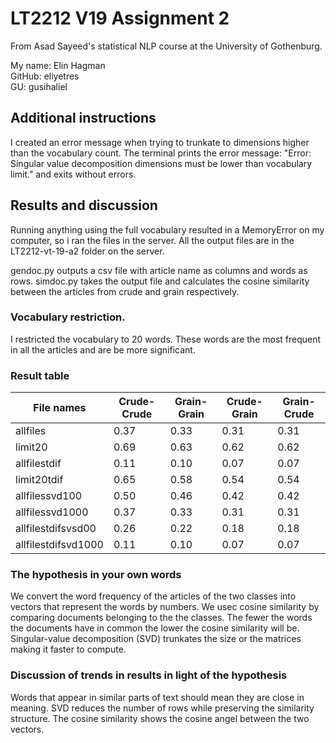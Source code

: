 # LT2212 V19 Assignment 2

From Asad Sayeed's statistical NLP course at the University of Gothenburg.

My name:    Elin Hagman\
GitHub:     eliyetres\
GU:         gusihaliel

## Additional instructions

I created an error message when trying to trunkate to dimensions higher than the vocabulary count. The terminal prints the error message: "Error: Singular value decomposition dimensions must be lower than vocabulary limit." and exits without errors.

## Results and discussion

Running anything using the full vocabulary resulted in a MemoryError on my computer, so i ran the files in the server. All the output files are in the LT2212-vt-19-a2 folder on the server. 

gendoc.py outputs a csv file with article name as columns and words as rows. simdoc.py takes the output file and calculates the cosine similarity between the  articles from crude and grain respectively.

### Vocabulary restriction.

I restricted the vocabulary to 20 words. These words are the most frequent in all the articles and are be more significant.

### Result table


File names | Crude-Crude  | Grain-Grain | Crude-Grain | Grain-Crude 
--- | --- | --- | --- | --- 
allfiles|0.37|0.33|0.31|0.31
limit20|0.69|0.63|0.62|0.62
allfilestdif|0.11|0.10|0.07|0.07
limit20tdif|0.65|0.58|0.54|0.54
allfilessvd100|0.50|0.46|0.42|0.42
allfilessvd1000|0.37|0.33|0.31|0.31
allfilestdifsvsd00|0.26|0.22|0.18|0.18
allfilestdifsvd1000|0.11|0.10|0.07|0.07


### The hypothesis in your own words

We convert the word frequency of the articles of the two classes into vectors that represent the words by numbers. We usec cosine similarity by comparing  documents belonging to the the classes. The fewer the words the documents have in common the lower the cosine similarity will be. Singular-value decomposition (SVD) trunkates the size or the matrices making it faster to compute.

### Discussion of trends in results in light of the hypothesis

Words that appear in similar parts of text should mean they are close in meaning. SVD reduces the number of rows while preserving the similarity structure. The cosine similarity shows the cosine angel between the two vectors.